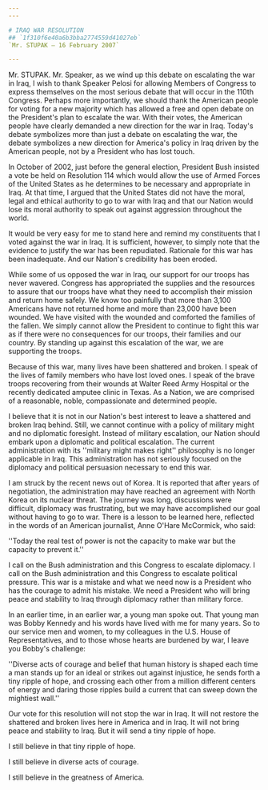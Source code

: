```yaml
---
---

# IRAQ WAR RESOLUTION
## `1f310f6e40a6b3bba2774559d41027eb`
`Mr. STUPAK — 16 February 2007`

---
```



Mr. STUPAK. Mr. Speaker, as we wind up this debate on escalating the 
war in Iraq, I wish to thank Speaker Pelosi for allowing Members of 
Congress to express themselves on the most serious debate that will 
occur in the 110th Congress. Perhaps more importantly, we should thank 
the American people for voting for a new majority which has allowed a 
free and open debate on the President's plan to escalate the war. With 
their votes, the American people have clearly demanded a new direction 
for the war in Iraq. Today's debate symbolizes more than just a debate 
on escalating the war, the debate symbolizes a new direction for 
America's policy in Iraq driven by the American people, not by a 
President who has lost touch.

In October of 2002, just before the general election, President Bush 
insisted a vote be held on Resolution 114 which would allow the use of 
Armed Forces of the United States as he determines to be necessary and 
appropriate in Iraq. At that time, I argued that the United States did 
not have the moral, legal and ethical authority to go to war with Iraq 
and that our Nation would lose its moral authority to speak out against 
aggression throughout the world.

It would be very easy for me to stand here and remind my constituents 
that I voted against the war in Iraq. It is sufficient, however, to 
simply note that the evidence to justify the war has been repudiated. 
Rationale for this war has been inadequate. And our Nation's 
credibility has been eroded.

While some of us opposed the war in Iraq, our support for our troops 
has never wavered. Congress has appropriated the supplies and the 
resources to assure that our troops have what they need to accomplish 
their mission and return home safely. We know too painfully that more 
than 3,100 Americans have not returned home and more than 23,000 have 
been wounded. We have visited with the wounded and comforted the 
families of the fallen. We simply cannot allow the President to 
continue to fight this war as if there were no consequences for our 
troops, their families and our country. By standing up against this 
escalation of the war, we are supporting the troops.

Because of this war, many lives have been shattered and broken. I 
speak of the lives of family members who have lost loved ones. I speak 
of the brave troops recovering from their wounds at Walter Reed Army 
Hospital or the recently dedicated amputee clinic in Texas. As a 
Nation, we are comprised of a reasonable, noble, compassionate and 
determined people.

I believe that it is not in our Nation's best interest to leave a 
shattered and broken Iraq behind. Still, we cannot continue with a 
policy of military might and no diplomatic foresight. Instead of 
military escalation, our Nation should embark upon a diplomatic and 
political escalation. The current administration with its ''military 
might makes right'' philosophy is no longer applicable in Iraq. This 
administration has not seriously focused on the diplomacy and political 
persuasion necessary to end this war.

I am struck by the recent news out of Korea. It is reported that 
after years of negotiation, the administration may have reached an 
agreement with North Korea on its nuclear threat. The journey was long, 
discussions were difficult, diplomacy was frustrating, but we may have 
accomplished our goal without having to go to war. There is a lesson to 
be learned here, reflected in the words of an American journalist, Anne 
O'Hare McCormick, who said:

''Today the real test of power is not the capacity to make war but 
the capacity to prevent it.''

I call on the Bush administration and this Congress to escalate 
diplomacy. I call on the Bush administration and this Congress to 
escalate political pressure. This war is a mistake and what we need now 
is a President who has the courage to admit his mistake. We need a 
President who will bring peace and stability to Iraq through diplomacy 
rather than military force.

In an earlier time, in an earlier war, a young man spoke out. That 
young man was Bobby Kennedy and his words have lived with me for many 
years. So to our service men and women, to my colleagues in the U.S. 
House of Representatives, and to those whose hearts are burdened by 
war, I leave you Bobby's challenge:

''Diverse acts of courage and belief that human history is shaped 
each time a man stands up for an ideal or strikes out against 
injustice, he sends forth a tiny ripple of hope, and crossing each 
other from a million different centers of energy and daring those 
ripples build a current that can sweep down the mightiest wall.''

Our vote for this resolution will not stop the war in Iraq. It will 
not restore the shattered and broken lives here in America and in Iraq. 
It will not bring peace and stability to Iraq. But it will send a tiny 
ripple of hope.

I still believe in that tiny ripple of hope.

I still believe in diverse acts of courage.

I still believe in the greatness of America.